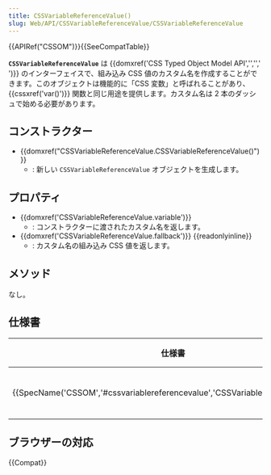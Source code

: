 ```yaml
---
title: CSSVariableReferenceValue()
slug: Web/API/CSSVariableReferenceValue/CSSVariableReferenceValue
---
```


{{APIRef("CSSOM")}}{{SeeCompatTable}}

**`CSSVariableReferenceValue`** は {{domxref('CSS Typed Object Model API','','',' ')}} のインターフェイスで、組み込み CSS 値のカスタム名を作成することができます。このオブジェクトは機能的に「CSS 変数」と呼ばれることがあり、 {{cssxref('var()')}} 関数と同じ用途を提供します。カスタム名は 2 本のダッシュで始める必要があります。

## コンストラクター

- {{domxref("CSSVariableReferenceValue.CSSVariableReferenceValue()")}}
  - : 新しい `CSSVariableReferenceValue` オブジェクトを生成します。

## プロパティ

- {{domxref('CSSVariableReferenceValue.variable')}}
  - : コンストラクターに渡されたカスタム名を返します。
- {{domxref('CSSVariableReferenceValue.fallback')}} {{readonlyinline}}
  - : カスタム名の組み込み CSS 値を返します。

## メソッド

なし。

## 仕様書

| 仕様書                                                                                                   | 状態                     | 備考     |
| -------------------------------------------------------------------------------------------------------- | ------------------------ | -------- |
| {{SpecName('CSSOM','#cssvariablereferencevalue','CSSVariableReferenceValue')}} | {{Spec2('CSSOM')}} | 初回定義 |

## ブラウザーの対応

{{Compat}}
